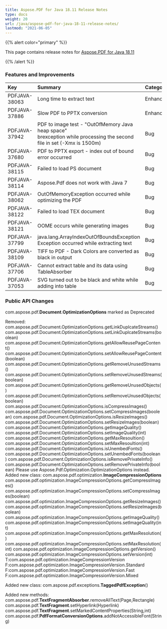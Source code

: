```yaml
---
title: Aspose.PDF for Java 18.11 Release Notes
type: docs
weight: 20
url: /java/aspose-pdf-for-java-18-11-release-notes/
lastmod: "2021-06-05"
---
```


{{% alert color="primary" %}}

This page contains release notes for [Aspose.PDF for Java 18.11](https://repository.aspose.com/repo/com/aspose/aspose-pdf/18.11/)

{{% /alert %}}
### **Features and Improvements**

|**Key**|**Summary**|**Category**|
| :- | :- | :- |
|PDFJAVA-38063|Long time to extract text|Enhancement|
|PDFJAVA-37886|Slow PDF to PPTX conversion|Enhancement|
|PDFJAVA-37942|PDF to image test - "OutOfMemory Java heap space" <br>brexception while processing the second file in set (-Xmx is 1500m)|Bug|
|PDFJAVA-37680|PDF to PPTX export - index out of bound error occurred|Bug|
|PDFJAVA-38115|Failed to load PS document|Bug|
|PDFJAVA-38114|Aspose.Pdf does not work with Java 7|Bug|
|PDFJAVA-38062|OutOfMemoryException occurred while optimizing the PDF|Bug|
|PDFJAVA-38122|Failed to load TEX document|Bug|
|PDFJAVA-38121|OOME occurs while generating images|Bug|
|PDFJAVA-37799|java.lang.ArrayIndexOutOfBoundsException Exception occurred while extracting text|Bug|
|PDFJAVA-38109|TIFF to PDF - Dark Colors are converted as black in output|Bug|
|PDFJAVA-37706|Cannot extract table and its data using TableAbsorber|Bug|
|PDFJAVA-37053|SVG turned out to be black and white while adding into table|Bug|
### **Public API Changes**
com.aspose.pdf.**Document**.**OptimizationOptions** marked as Deprecated

Removed:
com.aspose.pdf.Document.OptimizationOptions.getLinkDuplcateStreams()
com.aspose.pdf.Document.OptimizationOptions.setLinkDuplcateStreams(boolean)
com.aspose.pdf.Document.OptimizationOptions.getAllowReusePageContent()
com.aspose.pdf.Document.OptimizationOptions.setAllowReusePageContent(boolean)
com.aspose.pdf.Document.OptimizationOptions.getRemoveUnusedStreams()
com.aspose.pdf.Document.OptimizationOptions.setRemoveUnusedStreams(boolean)
com.aspose.pdf.Document.OptimizationOptions.getRemoveUnusedObjects()
com.aspose.pdf.Document.OptimizationOptions.setRemoveUnusedObjects(boolean)
com.aspose.pdf.Document.OptimizationOptions.isCompressImages()
com.aspose.pdf.Document.OptimizationOptions.setCompressImages(boolean)
com.aspose.pdf.Document.OptimizationOptions.isResizeImages()
com.aspose.pdf.Document.OptimizationOptions.setResizeImages(boolean)
com.aspose.pdf.Document.OptimizationOptions.getImageQuality()
com.aspose.pdf.Document.OptimizationOptions.setImageQuality(int)
com.aspose.pdf.Document.OptimizationOptions.getMaxResoultion()
com.aspose.pdf.Document.OptimizationOptions.setMaxResoultion(int)
com.aspose.pdf.Document.OptimizationOptions.isUnembedFonts()
com.aspose.pdf.Document.OptimizationOptions.setUnembedFonts(boolean)
com.aspose.pdf.Document.OptimizationOptions.isRemovePrivateInfo()
com.aspose.pdf.Document.OptimizationOptions.setRemovePrivateInfo(boolean)
Please use Aspose.Pdf.Optimization.OptimizationOptions instead.
Added new class:
com.aspose.pdf.optimization.**ImageCompressionOptions**
com.aspose.pdf.optimization.ImageCompressionOptions.getCompressImages()
com.aspose.pdf.optimization.ImageCompressionOptions.setCompressImages(boolean)
com.aspose.pdf.optimization.ImageCompressionOptions.getResizeImages()
com.aspose.pdf.optimization.ImageCompressionOptions.setResizeImages(boolean)
com.aspose.pdf.optimization.ImageCompressionOptions.getImageQuality()
com.aspose.pdf.optimization.ImageCompressionOptions.setImageQuality(int)
com.aspose.pdf.optimization.ImageCompressionOptions.getMaxResolution()
com.aspose.pdf.optimization.ImageCompressionOptions.setMaxResolution(int)
com.aspose.pdf.optimization.ImageCompressionOptions.getVersion()
com.aspose.pdf.optimization.ImageCompressionOptions.setVersion(int)
T:com.aspose.pdf.optimization.ImageCompressionVersion
F:com.aspose.pdf.optimization.ImageCompressionVersion.Standard
F:com.aspose.pdf.optimization.ImageCompressionVersion.Fast
F:com.aspose.pdf.optimization.ImageCompressionVersion.Mixed

Added new class:
com.aspose.pdf.exceptions.**TaggedPdfException**()

Added new methods:
com.aspose.pdf.**TextFragmentAbsorber**.removeAllText(Page,Rectangle)
com.aspose.pdf.**TextFragment**.setHyperlink(Hyperlink)
com.aspose.pdf.**TextFragment**.setMarkedContentProperties(String,int)
com.aspose.pdf.**PdfFormatConversionOptions**.addNotAccessibleFont(String)
